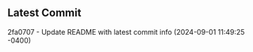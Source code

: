 
## Latest Commit
2fa0707 - Update README with latest commit info (2024-09-01 11:49:25 -0400) <Yunxi-Zhou>
